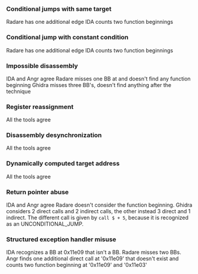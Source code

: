 ### Conditional jumps with same target

Radare has one additional edge
IDA counts two function beginnings

### Conditional jump with constant condition

Radare has one additional edge
IDA counts two function beginnings

### Impossible disassembly

IDA and Angr agree
Radare misses one BB at and doesn't find any function beginning
Ghidra misses three BB's, doesn't find anything after the technique

### Register reassignment

All the tools agree

### Disassembly desynchronization

All the tools agree

### Dynamically computed target address

All the tools agree

### Return pointer abuse

IDA and Angr agree
Radare doesn't consider the function beginning.
Ghidra considers 2 direct calls and 2 indirect calls, the other instead 3 direct and 1 indirect.
The different call is given by `call $ + 5`, because it is recognized as an UNCONDITIONAL_JUMP.

### Structured exception handler misuse

IDA recognizes a BB at 0x11e09 that isn't a BB.
Radare misses two BBs.
Angr finds one additional direct call at '0x11e09' that doesn't exist and counts two function beginning at '0x11e09' and '0x11e03'
